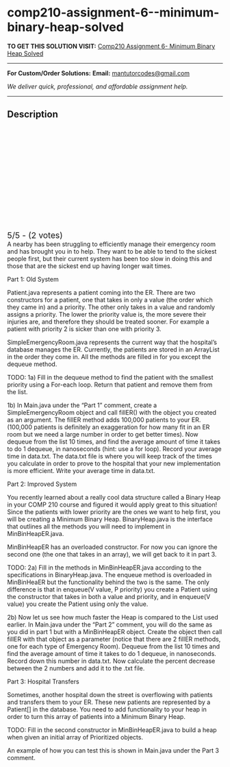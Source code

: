 # comp210-assignment-6--minimum-binary-heap-solved
**TO GET THIS SOLUTION VISIT:** [Comp210 Assignment 6- Minimum Binary Heap Solved](https://mantutor.com/product/comp210-minimum-binary-heap-solved/)


---

**For Custom/Order Solutions:** **Email:** mantutorcodes@gmail.com  

*We deliver quick, professional, and affordable assignment help.*

---

<h2>Description</h2>



<div class="kk-star-ratings kksr-auto kksr-align-center kksr-valign-top" data-payload="{&quot;align&quot;:&quot;center&quot;,&quot;id&quot;:&quot;115096&quot;,&quot;slug&quot;:&quot;default&quot;,&quot;valign&quot;:&quot;top&quot;,&quot;ignore&quot;:&quot;&quot;,&quot;reference&quot;:&quot;auto&quot;,&quot;class&quot;:&quot;&quot;,&quot;count&quot;:&quot;2&quot;,&quot;legendonly&quot;:&quot;&quot;,&quot;readonly&quot;:&quot;&quot;,&quot;score&quot;:&quot;5&quot;,&quot;starsonly&quot;:&quot;&quot;,&quot;best&quot;:&quot;5&quot;,&quot;gap&quot;:&quot;4&quot;,&quot;greet&quot;:&quot;Rate this product&quot;,&quot;legend&quot;:&quot;5\/5 - (2 votes)&quot;,&quot;size&quot;:&quot;24&quot;,&quot;title&quot;:&quot;Comp210 Assignment 6- Minimum Binary Heap Solved&quot;,&quot;width&quot;:&quot;138&quot;,&quot;_legend&quot;:&quot;{score}\/{best} - ({count} {votes})&quot;,&quot;font_factor&quot;:&quot;1.25&quot;}">

<div class="kksr-stars">

<div class="kksr-stars-inactive">
            <div class="kksr-star" data-star="1" style="padding-right: 4px">


<div class="kksr-icon" style="width: 24px; height: 24px;"></div>
        </div>
            <div class="kksr-star" data-star="2" style="padding-right: 4px">


<div class="kksr-icon" style="width: 24px; height: 24px;"></div>
        </div>
            <div class="kksr-star" data-star="3" style="padding-right: 4px">


<div class="kksr-icon" style="width: 24px; height: 24px;"></div>
        </div>
            <div class="kksr-star" data-star="4" style="padding-right: 4px">


<div class="kksr-icon" style="width: 24px; height: 24px;"></div>
        </div>
            <div class="kksr-star" data-star="5" style="padding-right: 4px">


<div class="kksr-icon" style="width: 24px; height: 24px;"></div>
        </div>
    </div>

<div class="kksr-stars-active" style="width: 138px;">
            <div class="kksr-star" style="padding-right: 4px">


<div class="kksr-icon" style="width: 24px; height: 24px;"></div>
        </div>
            <div class="kksr-star" style="padding-right: 4px">


<div class="kksr-icon" style="width: 24px; height: 24px;"></div>
        </div>
            <div class="kksr-star" style="padding-right: 4px">


<div class="kksr-icon" style="width: 24px; height: 24px;"></div>
        </div>
            <div class="kksr-star" style="padding-right: 4px">


<div class="kksr-icon" style="width: 24px; height: 24px;"></div>
        </div>
            <div class="kksr-star" style="padding-right: 4px">


<div class="kksr-icon" style="width: 24px; height: 24px;"></div>
        </div>
    </div>
</div>


<div class="kksr-legend" style="font-size: 19.2px;">
            5/5 - (2 votes)    </div>
    </div>
A nearby has been struggling to efficiently manage their emergency room and has brought you in to help. They want to be able to tend to the sickest people first, but their current system has been too slow in doing this and those that are the sickest end up having longer wait times.

Part 1: Old System

Patient.java represents a patient coming into the ER. There are two constructors for a patient, one that takes in only a value (the order which they came in) and a priority. The other only takes in a value and randomly assigns a priority. The lower the priority value is, the more severe their injuries are, and therefore they should be treated sooner. For example a patient with priority 2 is sicker than one with priority 3.

SimpleEmergencyRoom.java represents the current way that the hospital’s database manages the ER. Currently, the patients are stored in an ArrayList in the order they come in. All the methods are filled in for you except the dequeue method.

TODO: 1a) Fill in the dequeue method to find the patient with the smallest priority using a For-each loop. Return that patient and remove them from the list.

1b) In Main.java under the “Part 1” comment, create a SimpleEmergencyRoom object and call fillER() with the object you created as an argument. The fillER method adds 100,000 patients to your ER. (100,000 patients is definitely an exaggeration for how many fit in an ER room but we need a large number in order to get better times). Now dequeue from the list 10 times, and find the average amount of time it takes to do 1 dequeue, in nanoseconds (hint: use a for loop). Record your average time in data.txt. The data.txt file is where you will keep track of the times you calculate in order to prove to the hospital that your new implementation is more efficient. Write your average time in data.txt.

Part 2: Improved System

You recently learned about a really cool data structure called a Binary Heap in your COMP 210 course and figured it would apply great to this situation! Since the patients with lower priority are the ones we want to help first, you will be creating a Minimum Binary Heap. BinaryHeap.java is the interface that outlines all the methods you will need to implement in MinBinHeapER.java.

MinBinHeapER has an overloaded constructor. For now you can ignore the second one (the one that takes in an array), we will get back to it in part 3.

TODO: 2a) Fill in the methods in MinBinHeapER.java according to the specifications in BinaryHeap.java. The enqueue method is overloaded in MinBinHeaER but the functionality behind the two is the same. The only difference is that in enqueue(V value, P priority) you create a Patient using the constructor that takes in both a value and priority, and in enqueue(V value) you create the Patient using only the value.

2b) Now let us see how much faster the Heap is compared to the List used earlier. In Main.java under the “Part 2” comment, you will do the same as you did in part 1 but with a MinBinHeapER object. Create the object then call fillER with that object as a parameter (notice that there are 2 fillER methods, one for each type of Emergency Room). Dequeue from the list 10 times and find the average amount of time it takes to do 1 dequeue, in nanoseconds. Record down this number in data.txt. Now calculate the percent decrease between the 2 numbers and add it to the .txt file.

Part 3: Hospital Transfers

Sometimes, another hospital down the street is overflowing with patients and transfers them to your ER. These new patients are represented by a Patient[] in the database. You need to add functionality to your heap in order to turn this array of patients into a Minimum Binary Heap.

TODO: Fill in the second constructor in MinBinHeapER.java to build a heap when given an initial array of Prioritized objects.

An example of how you can test this is shown in Main.java under the Part 3 comment.
